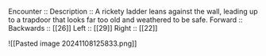 Encounter :: 
Description :: A rickety ladder leans against the wall, leading up to a trapdoor that looks far too old and weathered to be safe.
Forward :: 
Backwards :: [[26]]
Left :: [[29]]
Right :: [[22]]

![[Pasted image 20241108125833.png]]